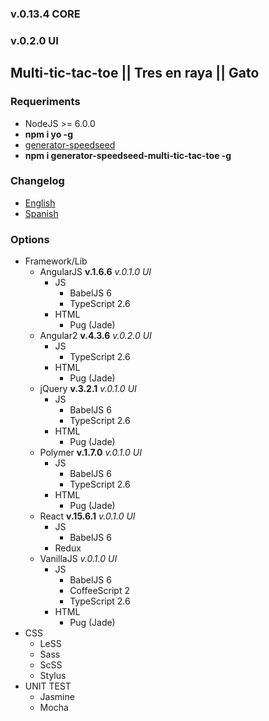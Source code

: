 ### v.0.13.4 CORE
### v.0.2.0 UI

## Multi-tic-tac-toe || Tres en raya || Gato

### Requeriments
- NodeJS >= 6.0.0
- **npm i yo -g**
- [generator-speedseed](https://www.npmjs.com/package/generator-speedseed)
- **npm i generator-speedseed-multi-tic-tac-toe -g**

### Changelog
- [English](https://github.com/ifedu/generator-speedseed-multi-tic-tac-toe/blob/master/docs/CHANGELOG/EN_US.md)
- [Spanish](https://github.com/ifedu/generator-speedseed-multi-tic-tac-toe/blob/master/docs/CHANGELOG/ES.md)

### Options
- Framework/Lib
    - AngularJS **v.1.6.6** *v.0.1.0 UI*
        - JS
            - BabelJS 6
            - TypeScript 2.6
        - HTML
            - Pug (Jade)
    - Angular2 **v.4.3.6** *v.0.2.0 UI*
        - JS
            - TypeScript 2.6
        - HTML
            - Pug (Jade)
    - jQuery **v.3.2.1** *v.0.1.0 UI*
        - JS
            - BabelJS 6
            - TypeScript 2.6
        - HTML
            - Pug (Jade)
    - Polymer **v.1.7.0** *v.0.1.0 UI*
        - JS
            - BabelJS 6
            - TypeScript 2.6
        - HTML
            - Pug (Jade)
    - React **v.15.6.1** *v.0.1.0 UI*
        - JS
            - BabelJS 6
        - Redux
    - VanillaJS *v.0.1.0 UI*
        - JS
            - BabelJS 6
            - CoffeeScript 2
            - TypeScript 2.6
        - HTML
            - Pug (Jade)
- CSS
    - LeSS
    - Sass
    - ScSS
    - Stylus
- UNIT TEST
    - Jasmine
    - Mocha
